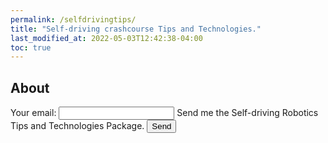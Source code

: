 ```yaml
---
permalink: /selfdrivingtips/
title: "Self-driving crashcourse Tips and Technologies."
last_modified_at: 2022-05-03T12:42:38-04:00
toc: true
---
```



## About

<!-- Other: xknypeoo
App dev: xpzbondw
Scan a zone: xknypero
Robotic software: xwkywzoo
Self driving: xgedpqke
 -->
<form
  action="https://formspree.io/f/xgedpqke"
  method="POST"
>
  <label>
    Your email:
    <input type="email" name="email">
  </label>
  <label>
    Send me the Self-driving Robotics Tips and Technologies Package.
    <!-- <textarea name="message"></textarea> -->
  </label>
  <!-- your other form fields go here -->
  <button type="submit">Send</button>
</form>